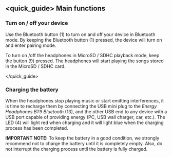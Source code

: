 ## <quick_guide> Main functions

### Turn on / off your device

Use the Bluetooth button (1) to turn on and off your device in Bluetooth mode. By keeping the Bluetooth button (1) pressed, the device will turn on and enter pairing mode.

To turn on /off the headphones in MicroSD / SDHC playback mode, keep the button (9) pressed. The headphones will start playing the songs stored in the MicroSD / SDHC card.

</quick_guide>

### Charging the battery

When the headphones stop playing music or start emitting interferences, it is time to recharge them by connecting the USB mini plug to the *Energy Headphones BT9 Bluetooth* (13), and the other USB end to any device with a USB port capable of providing energy (PC, USB wall charger, car, etc.). The LED (4) will light red when charging and it will light blue when the charging process has been completed.


**IMPORTANT NOTE:** To keep the battery in a good condition, we strongly recommend not to charge the battery until it is completely empty. Also, do not interrupt the charging process until the battery is fully charged.
